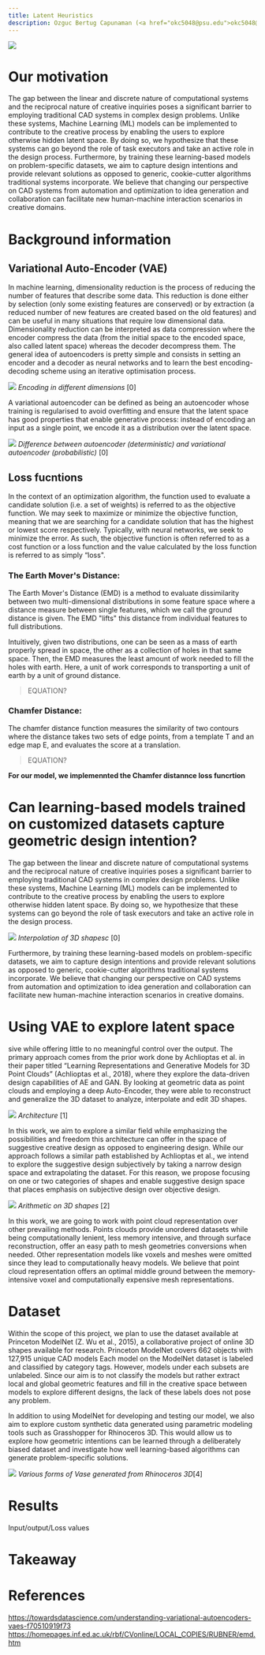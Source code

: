 ```yaml
--- 
title: Latent Heuristics
description: Ozguc Bertug Capunaman (<a href="okc5048@psu.edu">okc5048@psu.edu</a>)  Shakthi Suresh (<a href="sns5410@psu.edu">sns5410@psu.edu</a>) 
---
```

![](https://cs.stanford.edu/~kaichun/structurenet/images/teaser.png)

# Our motivation

The gap between the linear and discrete nature of computational systems and the reciprocal nature of creative inquiries poses a significant barrier to employing traditional CAD systems in complex design problems. Unlike these systems, Machine Learning (ML) models can be implemented to contribute to the creative process by enabling the users to explore otherwise hidden latent space. By doing so, we hypothesize that these systems can go beyond the role of task executors and take an active role in the design process. Furthermore, by training these learning-based models on problem-specific datasets, we aim to capture design intentions and provide relevant solutions as opposed to generic, cookie-cutter algorithms traditional systems incorporate. We believe that changing our perspective on CAD systems from automation and optimization to idea generation and collaboration can facilitate new human-machine interaction scenarios in creative domains.

# Background information

## Variational Auto-Encoder (VAE)

In machine learning, dimensionality reduction is the process of reducing the number of features that describe some data. This reduction is done either by selection (only some existing features are conserved) or by extraction (a reduced number of new features are created based on the old features) and can be useful in many situations that require low dimensional data. Dimensionality reduction can be interpreted as data compression where the encoder compress the data (from the initial space to the encoded space, also called latent space) whereas the decoder decompress them. The general idea of autoencoders is pretty simple and consists in setting an encoder and a decoder as neural networks and to learn the best encoding-decoding scheme using an iterative optimisation process.

![](https://miro.medium.com/max/4800/1*iSfaVxcGi_ELkKgAG0YRlQ@2x.png)
_Encoding in different dimensions_ [0]

A variational autoencoder can be defined as being an autoencoder whose training is regularised to avoid overfitting and ensure that the latent space has good properties that enable generative process: instead of encoding an input as a single point, we encode it as a distribution over the latent space.

![](https://miro.medium.com/max/4800/1*ejNnusxYrn1NRDZf4Kg2lw@2x.png)
_Difference between autoencoder (deterministic) and variational autoencoder (probabilistic)_ [0]

## Loss fucntions

In the context of an optimization algorithm, the function used to evaluate a candidate solution (i.e. a set of weights) is referred to as the objective function.
We may seek to maximize or minimize the objective function, meaning that we are searching for a candidate solution that has the highest or lowest score respectively.
Typically, with neural networks, we seek to minimize the error. As such, the objective function is often referred to as a cost function or a loss function and the value calculated by the loss function is referred to as simply “loss".

### The Earth Mover's Distance:

The Earth Mover's Distance (EMD) is a method to evaluate dissimilarity between two multi-dimensional distributions in some feature space where a distance measure between single features, which we call the ground distance is given. The EMD "lifts" this distance from individual features to full distributions. 

Intuitively, given two distributions, one can be seen as a mass of earth properly spread in space, the other as a collection of holes in that same space. Then, the EMD measures the least amount of work needed to fill the holes with earth. Here, a unit of work corresponds to transporting a unit of earth by a unit of ground distance. 

>EQUATION?

### Chamfer Distance:

The chamfer distance function measures the similarity of two contours where the distance takes two sets of edge points, from a template T and an edge map E, and evaluates the score at a translation.

>EQUATION?

__For our model, we implemennted the Chamfer distannce loss funcrtion__


# Can learning-based models trained on customized datasets capture geometric design intention?

The gap between the linear and discrete nature of computational systems and the reciprocal nature of creative inquiries poses a significant barrier to employing traditional CAD systems in complex design problems. Unlike these systems, Machine Learning (ML) models can be implemented to contribute to the creative process by enabling the users to explore otherwise hidden latent space. By doing so, we hypothesize that these systems can go beyond the role of task executors and take an active role in the design process.

![](https://hackernoon.com/hn-images/1*vEZE5VcjUr5RUbt_OWfR_w.gif)
_Interpolation of 3D shapesc_ [0]

Furthermore, by training these learning-based models on problem-specific datasets, we aim to capture design intentions and provide relevant solutions as opposed to generic, cookie-cutter algorithms traditional systems incorporate. We believe that changing our perspective on CAD systems from automation and optimization to idea generation and collaboration can facilitate new human-machine interaction scenarios in creative domains.


# Using VAE to explore latent space

sive while offering little to no meaningful control over the output.
The primary approach comes from the prior work done by Achlioptas et al. in their paper titled “Learning Representations and Generative Models for 3D Point Clouds” (Achlioptas et al., 2018), where they explore the data-driven design capabilities of AE and GAN. By looking at geometric data as point clouds and employing a deep Auto-Encoder, they were able to reconstruct and generalize the 3D dataset to analyze, interpolate and edit 3D shapes. 

![](https://hackernoon.com/hn-images/1*op0VO_QK4vMtCnXtmigDhA.png)
_Architecture_ [1]

In this work, we aim to explore a similar field while emphasizing the possibilities and freedom this architecture can offer in the space of suggestive creative design as opposed to engineering design. While our approach follows a similar path established by Achlioptas et al., we intend to explore the suggestive design subjectively by taking a narrow design space and extrapolating the dataset. For this reason, we propose focusing on one or two categories of shapes and enable suggestive design space that places emphasis on subjective design over objective design.

![](https://hackernoon.com/hn-images/1*yMFJ-7fokU0Xkx89pSFfew.gif)
_Arithmetic on 3D shapes_ [2]

In this work, we are going to work with point cloud representation over other prevailing methods. Points clouds provide unordered datasets while being computationally lenient, less memory intensive, and through surface reconstruction, offer an easy path to mesh geometries conversions when needed. Other representation models like voxels and meshes were omitted since they lead to computationally heavy models. We believe that point cloud representation offers an optimal middle ground between the memory-intensive voxel and computationally expensive mesh representations.

# Dataset

Within the scope of this project, we plan to use the dataset available at Princeton ModelNet (Z. Wu et al., 2015), a collaborative project of online 3D shapes available for research. Princeton ModelNet covers 662 objects with 127,915 unique CAD models
Each model on the ModelNet dataset is labeled and classified by category tags. However, models under each subsets are unlabeled. Since our aim is to not classify the models but rather extract local and global geometric features and fill in the creative space between models to explore different designs, the lack of these labels does not pose any problem.

In addition to using ModelNet for developing and testing our model, we also aim to explore custom synthetic data generated using parametric modeling tools such as Grasshopper for Rhinoceros 3D. This would allow us to explore how geometric intentions can be learned through a deliberately biased dataset and investigate how well learning-based algorithms can generate problem-specific solutions.

![](https://github.com/ozgucbertug/latentHeuristics/blob/main/docs/customDataset.gif) 
_Various forms of Vase generated from Rhinoceros 3D_[4]

# Results
Input/output/Loss values

# Takeaway

# References
https://towardsdatascience.com/understanding-variational-autoencoders-vaes-f70510919f73
https://homepages.inf.ed.ac.uk/rbf/CVonline/LOCAL_COPIES/RUBNER/emd.htm


